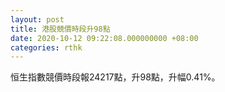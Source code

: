 ```yaml
---
layout: post
title: 港股競價時段升98點
date: 2020-10-12 09:22:08.000000000 +08:00
categories: rthk
---
```


恒生指數競價時段報24217點，升98點，升幅0.41%。
